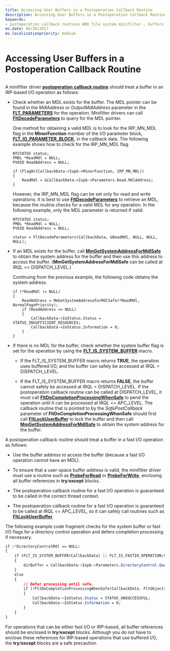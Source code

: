 ```yaml
---
title: Accessing User Buffers in a Postoperation Callback Routine
description: Accessing User Buffers in a Postoperation Callback Routine
keywords:
- postoperation callback routines WDK file system minifilter , buffers
ms.date: 04/20/2017
ms.localizationpriority: medium
---
```


# Accessing User Buffers in a Postoperation Callback Routine


## <span id="ddk_accessing_user_buffers_in_a_postoperation_callback_routine_if"></span><span id="DDK_ACCESSING_USER_BUFFERS_IN_A_POSTOPERATION_CALLBACK_ROUTINE_IF"></span>


A minifilter driver [**postoperation callback routine**](/windows-hardware/drivers/ddi/fltkernel/nc-fltkernel-pflt_post_operation_callback) should treat a buffer in an IRP-based I/O operation as follows:

-   Check whether an MDL exists for the buffer. The MDL pointer can be found in the *MdlAddress* or *OutputMdlAddress* parameter in the [**FLT\_PARAMETERS**](/windows-hardware/drivers/ddi/fltkernel/ns-fltkernel-_flt_parameters) for the operation. Minifilter drivers can call [**FltDecodeParameters**](/windows-hardware/drivers/ddi/fltkernel/nf-fltkernel-fltdecodeparameters) to query for the MDL pointer.

    One method for obtaining a valid MDL is to look for the IRP\_MN\_MDL flag in the **MinorFunction** member of the I/O parameter block, [**FLT\_IO\_PARAMETER\_BLOCK**](/windows-hardware/drivers/ddi/fltkernel/ns-fltkernel-_flt_io_parameter_block), in the callback data. The following example shows how to check for the IRP\_MN\_MDL flag.

    ```ManagedCPlusPlus
    NTSTATUS status;
    PMDL *ReadMdl = NULL;
    PVOID ReadAddress = NULL;

    if (FlagOn(CallbackData->Iopb->MinorFunction, IRP_MN_MDL))
    {
        ReadMdl = &CallbackData->Iopb->Parameters.Read.MdlAddress;
    }
    ```

    However, the IRP\_MN\_MDL flag can be set only for read and write operations. It is best to use [**FltDecodeParameters**](/windows-hardware/drivers/ddi/fltkernel/nf-fltkernel-fltdecodeparameters) to retrieve an MDL, because the routine checks for a valid MDL for any operation. In the following example, only the MDL parameter is returned if valid.

    ```ManagedCPlusPlus
    NTSTATUS status;
    PMDL *ReadMdl = NULL;
    PVOID ReadAddress = NULL;

    status = FltDecodeParameters(CallbackData, &ReadMdl, NULL, NULL, NULL);
    ```

-   If an MDL exists for the buffer, call [**MmGetSystemAddressForMdlSafe**](/windows-hardware/drivers/ddi/wdm/nf-wdm-mmgetsystemaddressformdlsafe) to obtain the system address for the buffer and then use this address to access the buffer. (**MmGetSystemAddressForMdlSafe** can be called at IRQL &lt;= DISPATCH\_LEVEL.)

    Continuing from the previous example, the following code obtains the system address.

    ```ManagedCPlusPlus
    if (*ReadMdl != NULL)
    {
        ReadAddress = MmGetSystemAddressForMdlSafe(*ReadMdl, NormalPagePriority);
        if (ReadAddress == NULL)
        {
            CallbackData->IoStatus.Status = STATUS_INSUFFICIENT_RESOURCES;
            CallbackData->IoStatus.Information = 0;
        }
    }
    ```

-   If there is no MDL for the buffer, check whether the system buffer flag is set for the operation by using the [**FLT\_IS\_SYSTEM\_BUFFER**](/previous-versions/ff544663(v=vs.85)) macro.

    -   If the FLT\_IS\_SYSTEM\_BUFFER macro returns **TRUE**, the operation uses buffered I/O, and the buffer can safely be accessed at IRQL = DISPATCH\_LEVEL.

    -   If the FLT\_IS\_SYSTEM\_BUFFER macro returns **FALSE**, the buffer cannot safely be accessed at IRQL = DISPATCH\_LEVEL. If the postoperation callback routine can be called at DISPATCH\_LEVEL, it must call [**FltDoCompletionProcessingWhenSafe**](/windows-hardware/drivers/ddi/fltkernel/nf-fltkernel-fltdocompletionprocessingwhensafe) to pend the operation until it can be processed at IRQL &lt;= APC\_LEVEL. The callback routine that is pointed to by the *SafePostCallback* parameter of **FltDoCompletionProcessingWhenSafe** should first call [**FltLockUserBuffer**](/windows-hardware/drivers/ddi/fltkernel/nf-fltkernel-fltlockuserbuffer) to lock the buffer and then call [**MmGetSystemAddressForMdlSafe**](/windows-hardware/drivers/ddi/wdm/nf-wdm-mmgetsystemaddressformdlsafe) to obtain the system address for the buffer.

A postoperation callback routine should treat a buffer in a fast I/O operation as follows:

-   Use the buffer address to access the buffer (because a fast I/O operation cannot have an MDL).

-   To ensure that a user-space buffer address is valid, the minifilter driver must use a routine such as [**ProbeForRead**](/windows-hardware/drivers/ddi/wdm/nf-wdm-probeforread) or [**ProbeForWrite**](/windows-hardware/drivers/ddi/wdm/nf-wdm-probeforwrite), enclosing all buffer references in **try**/**except** blocks.

-   The postoperation callback routine for a fast I/O operation is guaranteed to be called in the correct thread context.

-   The postoperation callback routine for a fast I/O operation is guaranteed to be called at IRQL &lt;= APC\_LEVEL, so it can safely call routines such as [**FltLockUserBuffer**](/windows-hardware/drivers/ddi/fltkernel/nf-fltkernel-fltlockuserbuffer).

The following example code fragment checks for the system buffer or fast I/O flags for a directory control operation and defers completion processing if necessary.

```CSS
if (*DirectoryControlMdl == NULL)
{
    if (FLT_IS_SYSTEM_BUFFER(CallbackData) || FLT_IS_FASTIO_OPERATION(CallbackData))
    {
        dirBuffer = CallbackData->Iopb->Parameters.DirectoryControl.QueryDirectory.DirectoryBuffer;
    }
    else
    {
        // Defer processing until safe.
        if (!FltDoCompletionProcessingWhenSafe(CallbackData, FltObjects, CompletionContext, Flags, ProcessPostDirCtrlWhenSafe, &retValue))
        {
            CallbackData->IoStatus.Status = STATUS_UNSUCCESSFUL;
            CallbackData->IoStatus.Information = 0;
        }
    }
}
```

For operations that can be either fast I/O or IRP-based, all buffer references should be enclosed in **try**/**except** blocks. Although you do not have to enclose these references for IRP-based operations that use buffered I/O, the **try**/**except** blocks are a safe precaution.

 

